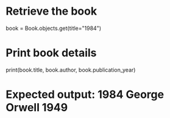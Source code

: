 # Retrieve the book
book = Book.objects.get(title="1984")

# Print book details
print(book.title, book.author, book.publication_year)  
# Expected output: 1984 George Orwell 1949
